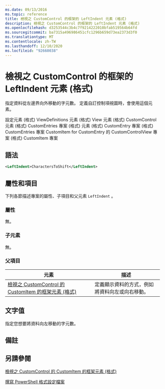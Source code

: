 ```yaml
---
ms.date: 09/13/2016
ms.topic: reference
title: 檢視之 CustomControl 的框架的 LeftIndent 元素 (格式)
description: 檢視之 CustomControl 的框架的 LeftIndent 元素 (格式)
ms.openlocfilehash: d3253544c3b4c7f9214222010bfab519564b64fd
ms.sourcegitcommit: ba7315a496986451cfc1296b659d73ea2373d3f0
ms.translationtype: MT
ms.contentlocale: zh-TW
ms.lasthandoff: 12/10/2020
ms.locfileid: "92660038"
---
```

# <a name="leftindent-element-for-frame-for-customcontrol-for-view-format"></a>檢視之 CustomControl 的框架的 LeftIndent 元素 (格式)

指定資料從左邊界向外移動的字元數。 定義自訂控制項視圖時，會使用這個元素。

設定元素 (格式) ViewDefinitions 元素 (格式) View 元素 (格式) CustomControl 元素 (格式) CustomEntries 專案 (格式) 元素 (格式) CustomEntry 專案 (格式) CustomEntries 專案 CustomItem for CustomEntry 的 CustomControlView 專案 (格式) CustomItem 專案

## <a name="syntax"></a>語法

```xml
<LeftIndent>CharactersToShift</LeftIndent>
```

## <a name="attributes-and-elements"></a>屬性和項目

下列各節描述專案的屬性、子項目和父元素 `LeftIndent` 。

### <a name="attributes"></a>屬性

無。

### <a name="child-elements"></a>子元素

無。

### <a name="parent-elements"></a>父項目

|元素|描述|
|-------------|-----------------|
|[檢視之 CustomControl 的 CustomItem 的框架元素 (格式)](./frame-element-for-customitem-for-customcontrol-for-view-format.md)|定義顯示資料的方式，例如將資料向左或向右移動。|

## <a name="text-value"></a>文字值

指定您想要將資料向左移動的字元數。

## <a name="remarks"></a>備註

## <a name="see-also"></a>另請參閱

[檢視之 CustomControl 的 CustomItem 的框架元素 (格式)](./frame-element-for-customitem-for-customcontrol-for-view-format.md)

[撰寫 PowerShell 格式設定檔案](./writing-a-powershell-formatting-file.md)
